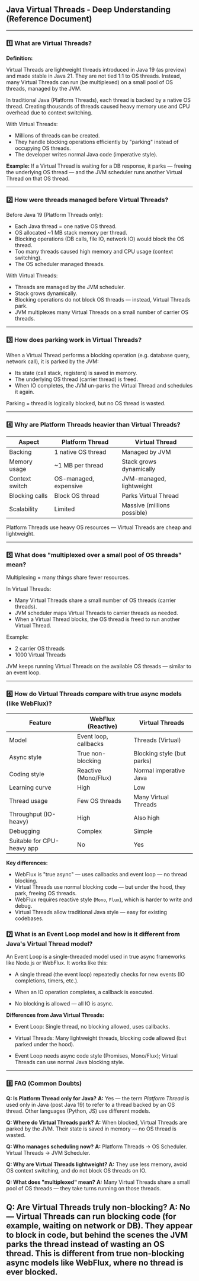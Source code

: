## Java Virtual Threads - Deep Understanding (Reference Document)

---

### **1️⃣ What are Virtual Threads?**

**Definition:**

Virtual Threads are lightweight threads introduced in Java 19 (as preview) and made stable in Java 21. They are not tied 1:1 to OS threads. Instead, many Virtual Threads can run (be multiplexed) on a small pool of OS threads, managed by the JVM.

In traditional Java (Platform Threads), each thread is backed by a native OS thread. Creating thousands of threads caused heavy memory use and CPU overhead due to context switching.

With Virtual Threads:

* Millions of threads can be created.
* They handle blocking operations efficiently by "parking" instead of occupying OS threads.
* The developer writes normal Java code (imperative style).

**Example:** If a Virtual Thread is waiting for a DB response, it parks — freeing the underlying OS thread — and the JVM scheduler runs another Virtual Thread on that OS thread.

---

### **2️⃣ How were threads managed before Virtual Threads?**

Before Java 19 (Platform Threads only):

* Each Java thread = one native OS thread.
* OS allocated \~1 MB stack memory per thread.
* Blocking operations (DB calls, file IO, network IO) would block the OS thread.
* Too many threads caused high memory and CPU usage (context switching).
* The OS scheduler managed threads.

With Virtual Threads:

* Threads are managed by the JVM scheduler.
* Stack grows dynamically.
* Blocking operations do not block OS threads — instead, Virtual Threads park.
* JVM multiplexes many Virtual Threads on a small number of carrier OS threads.

---

### **3️⃣ How does parking work in Virtual Threads?**

When a Virtual Thread performs a blocking operation (e.g. database query, network call), it is parked by the JVM:

* Its state (call stack, registers) is saved in memory.
* The underlying OS thread (carrier thread) is freed.
* When IO completes, the JVM un-parks the Virtual Thread and schedules it again.

Parking = thread is logically blocked, but no OS thread is wasted.

---

### **4️⃣ Why are Platform Threads heavier than Virtual Threads?**

| Aspect         | Platform Thread       | Virtual Thread              |
| -------------- | --------------------- | --------------------------- |
| Backing        | 1 native OS thread    | Managed by JVM              |
| Memory usage   | \~1 MB per thread     | Stack grows dynamically     |
| Context switch | OS-managed, expensive | JVM-managed, lightweight    |
| Blocking calls | Block OS thread       | Parks Virtual Thread        |
| Scalability    | Limited               | Massive (millions possible) |

Platform Threads use heavy OS resources — Virtual Threads are cheap and lightweight.

---

### **5️⃣ What does "multiplexed over a small pool of OS threads" mean?**

Multiplexing = many things share fewer resources.

In Virtual Threads:

* Many Virtual Threads share a small number of OS threads (carrier threads).
* JVM scheduler maps Virtual Threads to carrier threads as needed.
* When a Virtual Thread blocks, the OS thread is freed to run another Virtual Thread.

Example:

* 2 carrier OS threads
* 1000 Virtual Threads

JVM keeps running Virtual Threads on the available OS threads — similar to an event loop.

---

### **6️⃣ How do Virtual Threads compare with true async models (like WebFlux)?**

| Feature                    | WebFlux (Reactive)    | Virtual Threads            |
| -------------------------- | --------------------- | -------------------------- |
| Model                      | Event loop, callbacks | Threads (Virtual)          |
| Async style                | True non-blocking     | Blocking style (but parks) |
| Coding style               | Reactive (Mono/Flux)  | Normal imperative Java     |
| Learning curve             | High                  | Low                        |
| Thread usage               | Few OS threads        | Many Virtual Threads       |
| Throughput (IO-heavy)      | High                  | Also high                  |
| Debugging                  | Complex               | Simple                     |
| Suitable for CPU-heavy app | No                    | Yes                        |

**Key differences:**

* WebFlux is "true async" — uses callbacks and event loop — no thread blocking.
* Virtual Threads use normal blocking code — but under the hood, they park, freeing OS threads.
* WebFlux requires reactive style (`Mono`, `Flux`), which is harder to write and debug.
* Virtual Threads allow traditional Java style — easy for existing codebases.


### **7️⃣ What is an Event Loop model and how is it different from Java's Virtual Thread model?**

An Event Loop is a single-threaded model used in true async frameworks like Node.js or WebFlux. It works like this:

- A single thread (the event loop) repeatedly checks for new events (IO completions, timers, etc.).

- When an IO operation completes, a callback is executed.

- No blocking is allowed — all IO is async.

**Differences from Java Virtual Threads:**

* Event Loop: Single thread, no blocking allowed, uses callbacks.

* Virtual Threads: Many lightweight threads, blocking code allowed (but parked under the hood).

* Event Loop needs async code style (Promises, Mono/Flux); Virtual Threads can use normal Java blocking style.


---

### **8️⃣ FAQ (Common Doubts)**

**Q: Is Platform Thread only for Java?**
**A:** Yes — the term *Platform Thread* is used only in Java (post Java 19) to refer to a thread backed by an OS thread. Other languages (Python, JS) use different models.

**Q: Where do Virtual Threads park?**
**A:** When blocked, Virtual Threads are parked by the JVM. Their state is saved in memory — no OS thread is wasted.

**Q: Who manages scheduling now?**
**A:** Platform Threads → OS Scheduler.
Virtual Threads → JVM Scheduler.

**Q: Why are Virtual Threads lightweight?**
**A:** They use less memory, avoid OS context switching, and do not block OS threads on IO.

**Q: What does "multiplexed" mean?**
**A:** Many Virtual Threads share a small pool of OS threads — they take turns running on those threads.

**Q: Are Virtual Threads truly non-blocking?**
**A:** No — Virtual Threads can run blocking code (for example, waiting on network or DB). They appear to block in code, but behind the scenes the JVM parks the thread instead of wasting an OS thread. This is different from true non-blocking async models like WebFlux, where no thread is ever blocked.
---
